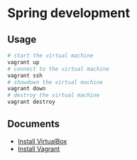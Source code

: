 # Spring development

## Usage

```bash
# start the virtual machine
vagrant up
# connect to the virtual machine
vagrant ssh
# showdown the virtual machine
vagrant down
# destroy the virtual machine
vagrant destroy
```

## Documents

- [Install VirtualBox](https://www.virtualbox.org/wiki/Downloads)
- [Install Vagrant](https://developer.hashicorp.com/vagrant/tutorials/getting-started/getting-started-install)
